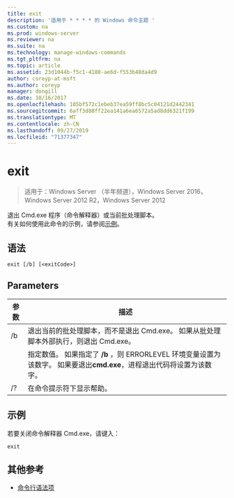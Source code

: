 ```yaml
---
title: exit
description: '适用于 * * * * 的 Windows 命令主题 '
ms.custom: na
ms.prod: windows-server
ms.reviewer: na
ms.suite: na
ms.technology: manage-windows-commands
ms.tgt_pltfrm: na
ms.topic: article
ms.assetid: 23d1044b-f5c1-4180-ae6d-f553b48da4d9
author: coreyp-at-msft
ms.author: coreyp
manager: dongill
ms.date: 10/16/2017
ms.openlocfilehash: 105bf572c1ebeb37ea59ff8bc5c04121d2442341
ms.sourcegitcommit: 6aff3d88ff22ea141a6ea6572a5ad8dd6321f199
ms.translationtype: MT
ms.contentlocale: zh-CN
ms.lasthandoff: 09/27/2019
ms.locfileid: "71377347"
---
```

# <a name="exit"></a>exit

>适用于：Windows Server （半年频道），Windows Server 2016，Windows Server 2012 R2，Windows Server 2012

退出 Cmd.exe 程序（命令解释器）或当前批处理脚本。  
有关如何使用此命令的示例，请参阅[示例](#BKMK_examples)。  
## <a name="syntax"></a>语法  
```  
exit [/b] [<exitCode>]  
```  
## <a name="parameters"></a>Parameters  

| 参数  |                                                                                         描述                                                                                          |
|------------|----------------------------------------------------------------------------------------------------------------------------------------------------------------------------------------------|
|     /b     |                                      退出当前的批处理脚本，而不是退出 Cmd.exe。 如果从批处理脚本外部执行，则退出 Cmd.exe。                                      |
| <exitCode> | 指定数值。 如果指定了 **/b** ，则 ERRORLEVEL 环境变量设置为该数字。 如果要退出**cmd.exe**，进程退出代码将设置为该数字。 |
|     /?     |                                                                             在命令提示符下显示帮助。                                                                             |

## <a name="BKMK_examples"></a>示例  
若要关闭命令解释器 Cmd.exe，请键入：  
```  
exit  
```  
## <a name="additional-references"></a>其他参考  
-   [命令行语法项](command-line-syntax-key.md)  

